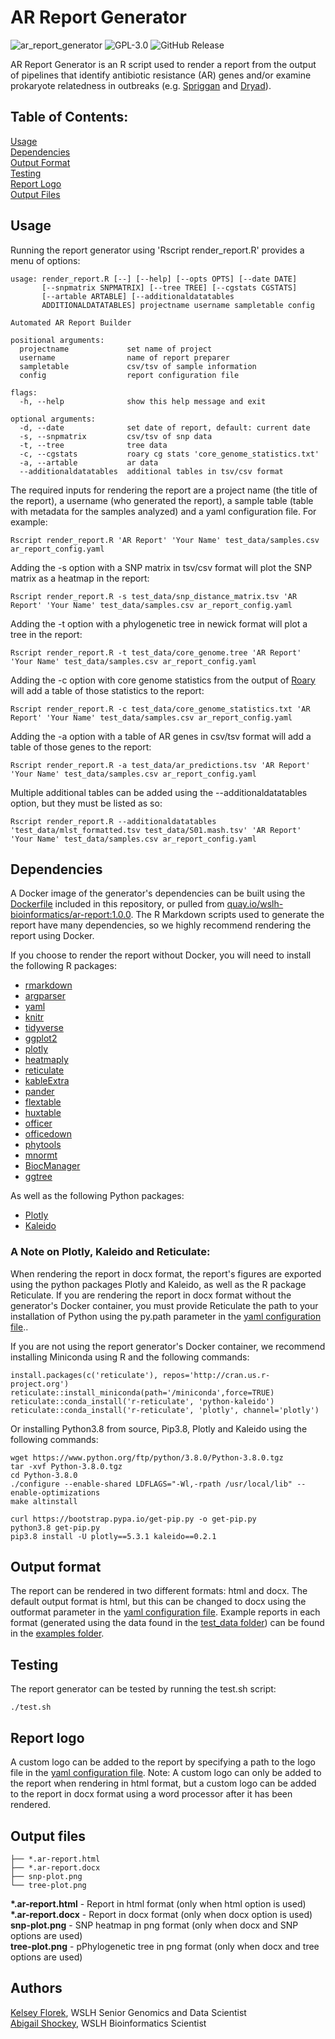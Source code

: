 # AR Report Generator
![ar_report_generator](https://github.com/wslh-bio/ar_report_generator/actions/workflows/ar_build.yml/badge.svg)
![GPL-3.0](https://img.shields.io/github/license/wslh-bio/ar_report_generator)
![GitHub Release](https://img.shields.io/github/release/wslh-bio/ar_report_generator)

AR Report Generator is an R script used to render a report from the output of pipelines that identify antibiotic resistance (AR) genes and/or examine prokaryote relatedness in outbreaks (e.g. [Spriggan](https://github.com/wslh-bio/spriggan) and [Dryad](https://github.com/wslh-bio/dryad)).  

## Table of Contents:
[Usage](#usage)  
[Dependencies](#dependencies)  
[Output Format](#output-format)    
[Testing](#testing)  
[Report Logo](#report-logo)  
[Output Files](#output-files)  

## Usage

Running the report generator using 'Rscript render_report.R' provides a menu of options:

```
usage: render_report.R [--] [--help] [--opts OPTS] [--date DATE]
       [--snpmatrix SNPMATRIX] [--tree TREE] [--cgstats CGSTATS]
       [--artable ARTABLE] [--additionaldatatables
       ADDITIONALDATATABLES] projectname username sampletable config

Automated AR Report Builder

positional arguments:
  projectname             set name of project
  username                name of report preparer
  sampletable             csv/tsv of sample information
  config                  report configuration file

flags:
  -h, --help              show this help message and exit

optional arguments:
  -d, --date              set date of report, default: current date
  -s, --snpmatrix         csv/tsv of snp data
  -t, --tree              tree data
  -c, --cgstats           roary cg stats 'core_genome_statistics.txt'
  -a, --artable           ar data
  --additionaldatatables  additional tables in tsv/csv format
  ```

The required inputs for rendering the report are a project name (the title of the report), a username (who generated the report), a sample table (table with metadata for the samples analyzed) and a yaml configuration file. For example:  
```
Rscript render_report.R 'AR Report' 'Your Name' test_data/samples.csv ar_report_config.yaml
```

Adding the -s option with a SNP matrix in tsv/csv format will plot the SNP matrix as a heatmap in the report:
```
Rscript render_report.R -s test_data/snp_distance_matrix.tsv 'AR Report' 'Your Name' test_data/samples.csv ar_report_config.yaml
```

Adding the -t option with a phylogenetic tree in newick format will plot a tree in the report:
```
Rscript render_report.R -t test_data/core_genome.tree 'AR Report' 'Your Name' test_data/samples.csv ar_report_config.yaml
```

Adding the -c option with core genome statistics from the output of [Roary](https://sanger-pathogens.github.io/Roary/) will add a table of those statistics to the report:
```
Rscript render_report.R -c test_data/core_genome_statistics.txt 'AR Report' 'Your Name' test_data/samples.csv ar_report_config.yaml
```

Adding the -a option with a table of AR genes in csv/tsv format will add a table of those genes to the report:
```
Rscript render_report.R -a test_data/ar_predictions.tsv 'AR Report' 'Your Name' test_data/samples.csv ar_report_config.yaml
```  
Multiple additional tables can be added using the --additionaldatatables option, but they must be listed as so:  
```
Rscript render_report.R --additionaldatatables 'test_data/mlst_formatted.tsv test_data/S01.mash.tsv' 'AR Report' 'Your Name' test_data/samples.csv ar_report_config.yaml
```  

## Dependencies  
A Docker image of the generator's dependencies can be built using the [Dockerfile](https://github.com/wslh-bio/ar_report_generator/blob/main/Dockerfile) included in this repository, or pulled from [quay.io/wslh-bioinformatics/ar-report:1.0.0](https://quay.io/repository/wslh-bioinformatics/ar-report). The R Markdown scripts used to generate the report have many dependencies, so we highly recommend rendering the report using Docker.

If you choose to render the report without Docker, you will need to install the following R packages:  
* [rmarkdown](https://cran.r-project.org/web/packages/rmarkdown/index.html)  
* [argparser](https://cran.r-project.org/web/packages/argparse/index.html)  
* [yaml](https://cran.r-project.org/web/packages/yaml/index.html)  
* [knitr](https://cran.r-project.org/web/packages/knitr/index.html)  
* [tidyverse](https://cran.r-project.org/web/packages/tidyverse/index.html)  
* [ggplot2](https://cran.r-project.org/web/packages/ggplot2/index.html)  
* [plotly](https://cran.r-project.org/web/packages/plotly/index.html)  
* [heatmaply](https://cran.r-project.org/web/packages/heatmaply/index.html)  
* [reticulate](https://cran.r-project.org/web/packages/reticulate/index.html)  
* [kableExtra](https://cran.r-project.org/web/packages/kableExtra/index.html)  
* [pander](https://cran.r-project.org/web/packages/pander/index.html)  
* [flextable](https://cran.r-project.org/web/packages/flextable/index.html)  
* [huxtable](https://cran.r-project.org/web/packages/huxtable/index.html)  
* [officer](https://cran.r-project.org/web/packages/officer/index.html)  
* [officedown](https://cran.r-project.org/web/packages/officedown/index.html)  
* [phytools](https://cran.r-project.org/web/packages/phytools/index.html)  
* [mnormt](https://cran.r-project.org/web/packages/mnormt/index.html)  
* [BiocManager](https://cran.r-project.org/web/packages/BiocManager/index.html)  
* [ggtree](https://bioconductor.org/packages/release/bioc/html/ggtree.html)

As well as the following Python packages:  
* [Plotly](https://plotly.com/python/)
* [Kaleido](https://github.com/plotly/Kaleido)

### A Note on Plotly, Kaleido and Reticulate:
When rendering the report in docx format, the report's figures are exported using the python packages Plotly and Kaleido, as well as the R package Reticulate. If you are rendering the report in docx format without the generator's Docker container, you must provide Reticulate the path to your installation of Python using the py.path parameter in the [yaml configuration file](https://github.com/wslh-bio/ar_report_generator/blob/main/ar_report_config.yaml)..

If you are not using the report generator's Docker container, we recommend installing Miniconda using R and the following commands:  
```
install.packages(c('reticulate'), repos='http://cran.us.r-project.org')
reticulate::install_miniconda(path='/miniconda',force=TRUE)
reticulate::conda_install('r-reticulate', 'python-kaleido')
reticulate::conda_install('r-reticulate', 'plotly', channel='plotly')
```

Or installing Python3.8 from source, Pip3.8, Plotly and Kaleido using the following commands:  

```
wget https://www.python.org/ftp/python/3.8.0/Python-3.8.0.tgz
tar -xvf Python-3.8.0.tgz
cd Python-3.8.0
./configure --enable-shared LDFLAGS="-Wl,-rpath /usr/local/lib" --enable-optimizations
make altinstall

curl https://bootstrap.pypa.io/get-pip.py -o get-pip.py
python3.8 get-pip.py
pip3.8 install -U plotly==5.3.1 kaleido==0.2.1
```  

## Output format
The report can be rendered in two different formats: html and docx. The default output format is html, but this can be changed to docx using the outformat parameter in the [yaml configuration file](https://github.com/wslh-bio/ar_report_generator/blob/main/ar_report_config.yaml). Example reports in each format (generated using the data found in the [test_data folder](https://github.com/wslh-bio/ar_report_generator/tree/main/test_data)) can be found in the [examples folder](https://github.com/wslh-bio/ar_report_generator/tree/main/examples).

## Testing
The report generator can be tested by running the test.sh script:
```
./test.sh
```

## Report logo
A custom logo can be added to the report by specifying a path to the logo file in the [yaml configuration file](https://github.com/wslh-bio/ar_report_generator/blob/main/ar_report_config.yaml).
Note: A custom logo can only be added to the report when rendering in html format, but a custom logo can be
added to the report in docx format using a word processor after it has been rendered.

## Output files
```
├── *.ar-report.html
├── *.ar-report.docx
├── snp-plot.png
└── tree-plot.png
```
**\*.ar-report.html** - Report in html format (only when html option is used)  
**\*.ar-report.docx** - Report in docx format (only when docx option is used)  
**snp-plot.png** - SNP heatmap in png format (only when docx and SNP options are used)  
**tree-plot.png** - pPhylogenetic tree in png format (only when docx and tree options are used)  

## Authors  
[Kelsey Florek](https://github.com/k-florek), WSLH Senior Genomics and Data Scientist  
[Abigail Shockey](https://github.com/AbigailShockey), WSLH Bioinformatics Scientist
